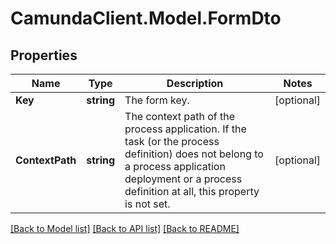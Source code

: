 # CamundaClient.Model.FormDto
## Properties

Name | Type | Description | Notes
------------ | ------------- | ------------- | -------------
**Key** | **string** | The form key. | [optional] 
**ContextPath** | **string** | The context path of the process application. If the task (or the process definition) does not belong to a process application deployment or a process definition at all, this property is not set. | [optional] 

[[Back to Model list]](../README.md#documentation-for-models) [[Back to API list]](../README.md#documentation-for-api-endpoints) [[Back to README]](../README.md)

